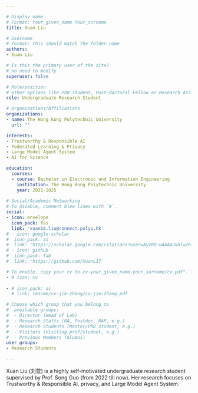 ```yaml
---

# Display name
# Format: Your_given_name Your_surname 
title: Xuan Liu

# Username
# Format: this should match the folder name
authors:
- Xuan Liu

# Is this the primary user of the site?
# no need to modify 
superuser: false

# Role/position
# other options like PhD student, Post-doctoral Fellow or Research Assistant, e.g..
role: Undergraduate Research Student

# Organizations/Affiliations
organizations:
- name: The Hong Kong Polytechnic University
  url: ""

interests:
- Trustworthy & Responsible AI
- Federated Learning & Privacy
- Large Model Agent System
- AI for Science

education:
  courses:
  - course: Bachelor in Electronic and Information Engineering
    institution: The Hong Kong Polytechnic University
    year: 2021-2025
  
# Social/Academic Networking
# To disable, comment blew lines with `#`.
social:
- icon: envelope
  icon_pack: fas
  link: 'xuan18.liu@connect.polyu.hk'
# - icon: google-scholar
#  icon_pack: ai
#  link: 'https://scholar.google.com/citations?user=AyzRO-wAAAAJ&hl=zh-CN'
# - icon: github
#  icon_pack: fab
#  link: 'https://github.com/XuanL17'

# To enable, copy your cv to cv-your_given_name-your_surname/cv.pdf". To disable, comment blew lines with `#`.
- # icon: cv
  
- # icon_pack: ai
  # link: resume/cv-jie-zhang/cv-jie-zhang.pdf

# Choose which group that you belong to
#  available groups:
#  - Director (Head of Lab)
#  - Research Staffs (RA, Postdoc, RAP, e.g.)
#  - Research Students (Master/PhD student, e.g.)
#  - Visitors (Visiting prof/student, e.g.)
#  - Previous Members (Alumni)
user_groups:
- Research Students

---
```


Xuan Liu (刘萱) is a highly self-motivated undergraduate research student supervised by Prof. Song Guo (from 2022 till now). Her research focuses on Trustworthy & Responsible AI, privacy, and Large Model Agent System.
